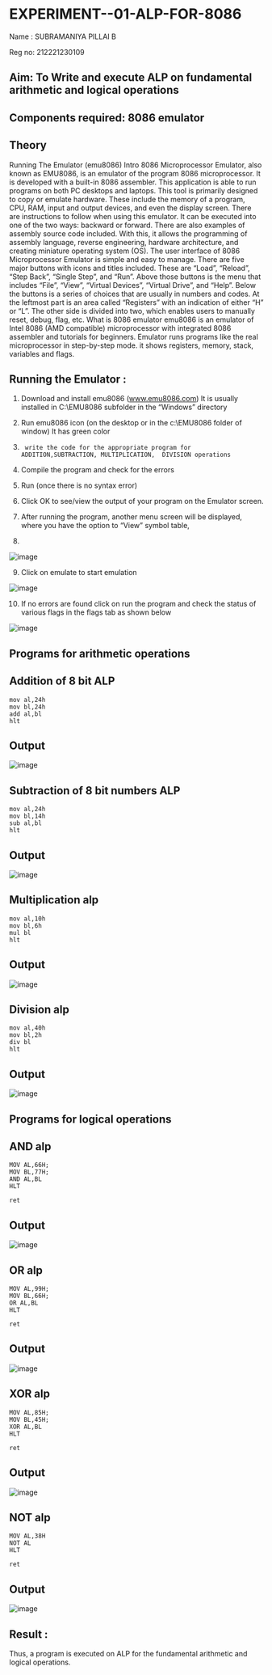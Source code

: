 # EXPERIMENT--01-ALP-FOR-8086
Name : SUBRAMANIYA PILLAI B

Reg no: 212221230109




## Aim: To Write and execute ALP on fundamental arithmetic and logical operations
## Components required: 8086  emulator 
## Theory 
Running The Emulator (emu8086) Intro 8086 Microprocessor Emulator, also known as EMU8086, is an emulator of the program 8086 microprocessor. It is developed with a built-in 8086 assembler. This application is able to run programs on both PC desktops and laptops. This tool is primarily designed to copy or emulate hardware. These include the memory of a program, CPU, RAM, input and output devices, and even the display screen. There are instructions to follow when using this emulator. It can be executed into one of the two ways: backward or forward. There are also examples of assembly source code included. With this, it allows the programming of assembly language, reverse engineering, hardware architecture, and creating miniature operating system (OS). The user interface of 8086 Microprocessor Emulator is simple and easy to manage. There are five major buttons with icons and titles included. These are “Load”, “Reload”, “Step Back”, “Single Step”, and “Run”. Above those buttons is the menu that includes “File”, “View”, “Virtual Devices”, “Virtual Drive”, and “Help”. Below the buttons is a series of choices that are usually in numbers and codes. At the leftmost part is an area called “Registers” with an indication of either “H” or “L”. The other side is divided into two, which enables users to manually reset, debug, flag, etc. What is 8086 emulator emu8086 is an emulator of Intel 8086 (AMD compatible) microprocessor with integrated 8086 assembler and tutorials for beginners. Emulator runs programs like the real microprocessor in step-by-step mode. it shows registers, memory, stack, variables and flags.


 ## Running the Emulator :
1.	Download and install emu8086 (www.emu8086.com) It is usually installed in C:\EMU8086 subfolder in the “Windows” directory
2.	  Run  emu8086 icon (on the desktop or in the c:\EMU8086 folder of window) It has green color 
 
 
3.		write the code for the appropriate program for ADDITION,SUBTRACTION, MULTIPLICATION,  DIVISION operations 

4.	 Compile the program and check for the errors 
5.	Run (once there is no syntax error) 

6.	Click OK to see/view the output of your program on the Emulator screen. 


7.	After running the program, another menu screen will be displayed, where you have the option to “View” symbol table,
8.	 


![image](https://user-images.githubusercontent.com/36288975/189273263-d65baae9-4b8f-4723-afb3-c0ffa4052b04.png)











9.	Click on emulate to start emulation 








![image](https://user-images.githubusercontent.com/36288975/189273273-9bb36ec1-e2e8-4892-8d35-37707332bfdc.png)








10.	If no errors are found click on run the program and check the status of various flags in the flags tab as shown below 






![image](https://user-images.githubusercontent.com/36288975/189273277-113a2a33-4a40-4ff8-95a5-ecd3a1f504fe.png)







## Programs for arithmetic  operations

## Addition  of 8 bit ALP 
```
mov al,24h
mov bl,24h
add al,bl
hlt
```


## Output  
![image](https://github.com/Subramaniya-pillai/EXPERIMENT--01-ALP-FOR-8086/assets/94166127/25e89d4e-acc9-4d29-9f85-ab194b34c42c)


 
## Subtraction   of 8 bit numbers  ALP 
```
mov al,24h
mov bl,14h
sub al,bl
hlt
```

 
## Output  
![image](https://github.com/Subramaniya-pillai/EXPERIMENT--01-ALP-FOR-8086/assets/94166127/57a3fe61-b83c-4122-b1cd-ad3e29056655)

## Multiplication alp 
```
mov al,10h
mov bl,6h
mul bl
hlt
```
 ## Output  


![image](https://github.com/Subramaniya-pillai/EXPERIMENT--01-ALP-FOR-8086/assets/94166127/f448dabb-6e11-4c34-a37e-27eabd48190f)



## Division alp 
```
mov al,40h
mov bl,2h
div bl
hlt
```
## Output  

![image](https://github.com/Subramaniya-pillai/EXPERIMENT--01-ALP-FOR-8086/assets/94166127/ecfe8f32-3bcf-4ae9-9bf5-f26395e69f80)

## Programs for logical operations
## AND alp
```
MOV AL,66H;
MOV BL,77H;
AND AL,BL
HLT

ret
```
## Output 
![image](https://github.com/Subramaniya-pillai/EXPERIMENT--01-ALP-FOR-8086/assets/94166127/8e97766c-2db0-4a03-84a5-31132f348dda)

## OR alp
```
MOV AL,99H;
MOV BL,66H;
OR AL,BL
HLT

ret 
```
## Output
![image](https://github.com/Subramaniya-pillai/EXPERIMENT--01-ALP-FOR-8086/assets/94166127/a013031d-0168-4a25-97b2-57d7653cb696)

## XOR alp
```
MOV AL,85H;
MOV BL,45H;
XOR AL,BL
HLT

ret                                           

```
## Output
![image](https://github.com/Subramaniya-pillai/EXPERIMENT--01-ALP-FOR-8086/assets/94166127/3dc51991-816c-460b-bbc5-26d69a0ff749)

## NOT alp
```
MOV AL,38H
NOT AL
HLT

ret
```
## Output
![image](https://github.com/Subramaniya-pillai/EXPERIMENT--01-ALP-FOR-8086/assets/94166127/6961d609-e5c3-4164-8349-700a3dfdd1a0)

## Result :
 Thus, a program is executed on ALP for the fundamental arithmetic and logical operations.








